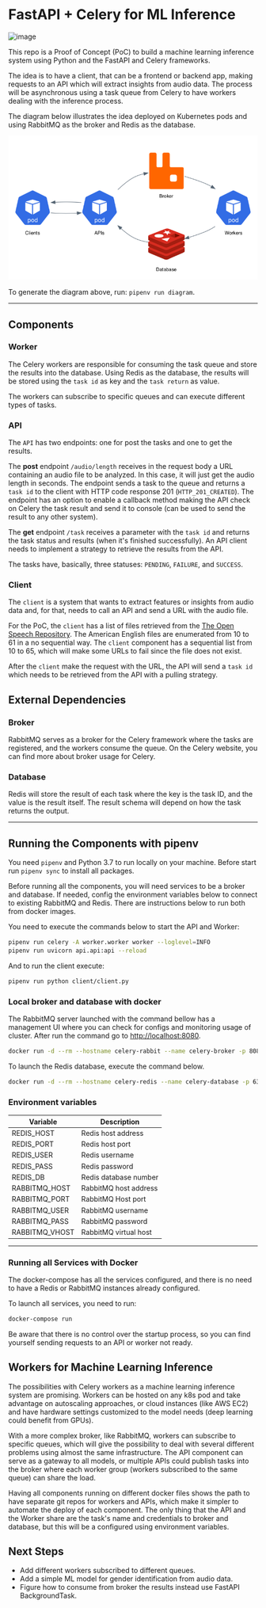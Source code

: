 # FastAPI + Celery for ML Inference

![image](https://img.shields.io/badge/python-3.7-blue)

This repo is a Proof of Concept (PoC) to build a machine learning inference system using Python and the FastAPI and Celery frameworks.

The idea is to have a client, that can be a frontend or backend app, making requests to an API which will extract insights from audio data. The process will be asynchronous using a task queue from Celery to have workers dealing with the inference process.

The diagram below illustrates the idea deployed on Kubernetes pods and using RabbitMQ as the broker and Redis as the database.

![Architecture](diagram/architecture.png)

To generate the diagram above, run: `pipenv run diagram`.

---

## Components

### Worker

The Celery workers are responsible for consuming the task queue and store the results into the database. Using Redis as the database, the results will be stored using the `task id` as key and the `task return` as value.

The workers can subscribe to specific queues and can execute different types of tasks.

### API

The `API` has two endpoints: one for post the tasks and one to get the results.

The **post** endpoint `/audio/length` receives in the request body a URL containing an audio file to be analyzed. In this case, it will just get the audio length in seconds. The endpoint sends a task to the queue and returns a `task id` to the client with HTTP code response 201 (`HTTP_201_CREATED`). The endpoint has an option to enable a callback method making the API check on Celery the task result and send it to console (can be used to send the result to any other system).

The **get** endpoint `/task` receives a parameter with the `task id` and returns the task status and results (when it's finished successfully). An API client needs to implement a strategy to retrieve the results from the API.

The tasks have, basically, three statuses: `PENDING`, `FAILURE`, and `SUCCESS`.

### Client

The `client` is a system that wants to extract features or insights from audio data and, for that, needs to call an API and send a URL with the audio file.

For the PoC, the `client` has a list of files retrieved from the [The Open Speech Repository](http://www.voiptroubleshooter.com/open_speech/). The American English files are enumerated from 10 to 61 in a no sequential way. The `client` component has a sequential list from 10 to 65, which will make some URLs to fail since the file does not exist.

After the `client` make the request with the URL, the API will send a `task id` which needs to be retrieved from the API with a pulling strategy.

## External Dependencies

### Broker

RabbitMQ serves as a broker for the Celery framework where the tasks are registered, and the workers consume the queue. On the Celery website, you can find more about broker usage for Celery.

### Database

Redis will store the result of each task where the key is the task ID, and the value is the result itself. The result schema will depend on how the task returns the output.

---

## Running the Components with pipenv

You need `pipenv` and Python 3.7 to run locally on your machine. Before start run `pipenv sync` to install all packages.

Before running all the components, you will need services to be a broker and database. If needed, config the environment variables below to connect to existing RabbitMQ and Redis. There are instructions below to run both from docker images.

You need to execute the commands below to start the API and Worker:

```bash
pipenv run celery -A worker.worker worker --loglevel=INFO
pipenv run uvicorn api.api:api --reload
```

And to run the client execute:

```bash
pipenv run python client/client.py
```

### Local broker and database with docker

The RabbitMQ server launched with the command bellow has a management UI where you can check for configs and monitoring usage of cluster. After run the command go to <http://localhost:8080>.

```bash
docker run -d --rm --hostname celery-rabbit --name celery-broker -p 8080:15672 -p 5672:5672 rabbitmq:3.8.2-management-alpine
```

To launch the Redis database, execute the command below.

```bash
docker run -d --rm --hostname celery-redis --name celery-database -p 6379:6379 redis:5.0.7
```

### Environment variables

| Variable          | Description |
| ---               | --- |
| REDIS_HOST        | Redis host address
| REDIS_PORT        | Redis host port
| REDIS_USER        | Redis username
| REDIS_PASS        | Redis password
| REDIS_DB          | Redis database number
| RABBITMQ_HOST     | RabbitMQ host address
| RABBITMQ_PORT     | RabbitMQ Host port
| RABBITMQ_USER     | RabbitMQ username
| RABBITMQ_PASS     | RabbitMQ password
| RABBITMQ_VHOST    | RabbitMQ virtual host

---

### Running all Services with Docker

The docker-compose has all the services configured, and there is no need to have a Redis or RabbitMQ instances already configured.

To launch all services, you need to run:

```bash
docker-compose run
```

Be aware that there is no control over the startup process, so you can find yourself sending requests to an API or worker not ready.

## Workers for Machine Learning Inference

The possibilities with Celery workers as a machine learning inference system are promising. Workers can be hosted on any k8s pod and take advantage on autoscaling approaches, or cloud instances (like AWS EC2) and have hardware settings customized to the model needs (deep learning could benefit from GPUs).

With a more complex broker, like RabbitMQ, workers can subscribe to specific queues, which will give the possibility to deal with several different problems using almost the same infrastructure. The API component can serve as a gateway to all models, or multiple APIs could publish tasks into the broker where each worker group (workers subscribed to the same queue) can share the load.

Having all components running on different docker files shows the path to have separate git repos for workers and APIs, which make it simpler to automate the deploy of each component. The only thing that the API and the Worker share are the task's name and credentials to broker and database, but this will be a configured using environment variables.

## Next Steps

- Add different workers subscribed to different queues.
- Add a simple ML model for gender identification from audio data.
- Figure how to consume from broker the results instead use FastAPI BackgroundTask.

